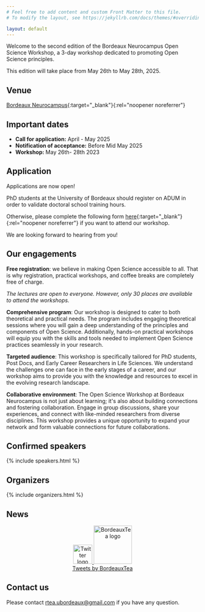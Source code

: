 ```yaml
---
# Feel free to add content and custom Front Matter to this file.
# To modify the layout, see https://jekyllrb.com/docs/themes/#overriding-theme-defaults

layout: default
---
```


Welcome to the second edition of the Bordeaux Neurocampus Open Science Workshop, a 3-day workshop dedicated to promoting Open Science principles. 

This edition will take place from May 26th to May 28th, 2025.

## Venue

[Bordeaux Neurocampus](https://www.bordeaux-neurocampus.fr/en/){:target="_blank"}{:rel="noopener noreferrer"}

## Important dates

- **Call for application:** April - May  2025
- **Notification of acceptance:** Before Mid May 2025
- **Workshop:** May 26th- 28th 2023

## Application

Applications are now open!

PhD students at the University of Bordeaux should register on ADUM in order to validate doctoral school training hours.

Otherwise, please complete the following form [here](https://forms.gle/t6dXv9gToHSNGEX27){:target="_blank"}{:rel="noopener noreferrer"} if you want to attend our workshop. 

We are looking forward to hearing from you!


## Our engagements 

**Free registration**: we believe in making Open Science accessible to all. That is why registration, practical workshops, and coffee breaks are completely free of charge.

*The lectures are open to everyone. However, only 30 places are available to attend the workshops.*

**Comprehensive program**: Our workshop is designed to cater to both theoretical and practical needs. The program includes engaging theoretical sessions where you will gain a deep understanding of the principles and components of Open Science. Additionally, hands-on practical workshops will equip you with the skills and tools needed to implement Open Science practices seamlessly in your research.

**Targeted audience**: This workshop is specifically tailored for PhD students, Post Docs, and Early Career Researchers in Life Sciences. We understand the challenges one can face in the early stages of a career, and our workshop aims to provide you with the knowledge and resources to excel in the evolving research landscape.

**Collaborative environment**: The Open Science Workshop at Bordeaux Neurocampus is not just about learning; it's also about building connections and fostering collaboration. Engage in group discussions, share your experiences, and connect with like-minded researchers from diverse disciplines. This workshop provides a unique opportunity to expand your network and form valuable connections for future collaborations.

## Confirmed speakers

{% include speakers.html %}

## Organizers

{% include organizers.html %}

## News

<div class="jekyll-twitter-plugin" align="center">
<!-- The line below is commented because the plugin is not supported by Github pages but can be used locally - refer to https://gist.github.com/abhisheknaik96/26ce79ac7a307eb836dcf02a52f87cf2 for more details -->
    <a class="twitter-timeline" data-width="500" data-tweet-limit="2" 
    href="https://twitter.com/BordeauxTea?ref_src=twsrc%5Etfw"
    target="_blank">
        <div>
            <img alt="Twitter logo" src="{{ site.baseurl }}/assets/img/logo-Twitter.png" height="50">
            <img alt="BordeauxTea logo" src="{{ site.baseurl }}/assets/img/logo-BordeauxTea.jpg" height="100"> 
        </div>
        <div>Tweets by BordeauxTea</div>
    </a>
    <script async="" src="https://platform.twitter.com/widgets.js" charset="utf-8"></script>
</div>

## Contact us

Please contact rtea.ubordeaux@gmail.com if you have any question.
